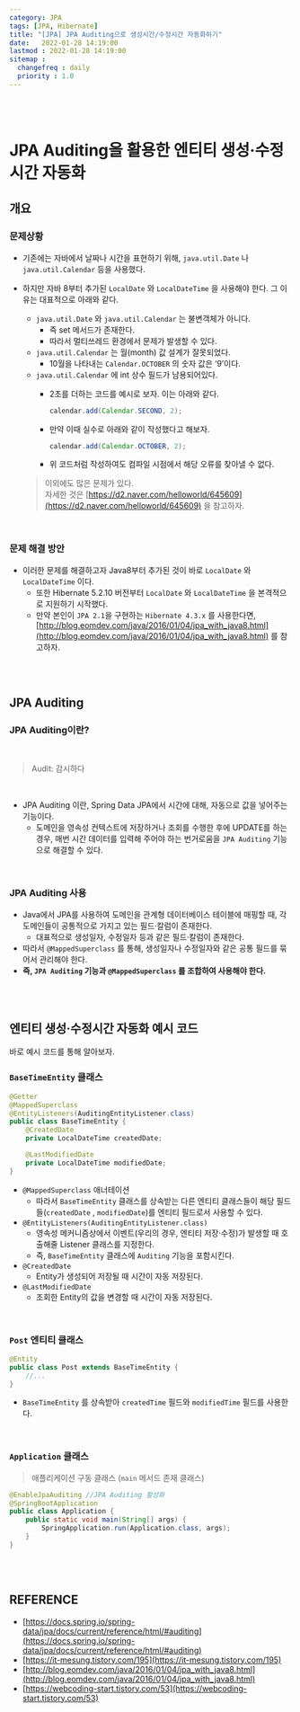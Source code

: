 ```yaml
---
category: JPA
tags: [JPA, Hibernate]
title: "[JPA] JPA Auditing으로 생성시간/수정시간 자동화하기"
date:   2022-01-28 14:19:00 
lastmod : 2022-01-28 14:19:00
sitemap :
  changefreq : daily
  priority : 1.0
---
```


<br/><br/>

# JPA Auditing을 활용한 엔티티 생성·수정시간 자동화

## 개요

### 문제상황

- 기존에는 자바에서 날짜나 시간을 표현하기 위해, `java.util.Date` 나 `java.util.Calendar` 등을 사용했다.
- 하지만 자바 8부터 추가된 `LocalDate` 와 `LocalDateTime` 을 사용해야 한다. 그 이유는 대표적으로 아래와 같다.
    - `java.util.Date` 와 `java.util.Calendar` 는 불변객체가 아니다.
        - 즉 set 메서드가 존재한다.
        - 따라서 멀티쓰레드 환경에서 문제가 발생할 수 있다.
    - `java.util.Calendar` 는 월(month) 값 설계가 잘못되었다.
        - 10월을 나타내는 `Calendar.OCTOBER` 의 숫자 값은 ‘9’이다.
    - `java.util.Calendar` 에 int 상수 필드가 남용되어있다.
        - 2초를 더하는 코드를 예시로 보자. 이는 아래와 같다.
            
            ```java
            calendar.add(Calendar.SECOND, 2);
            ```
            
        - 만약 이때 실수로 아래와 같이 작성했다고 해보자.
            
            ```java
            calendar.add(Calendar.OCTOBER, 2);
            ```
            
        - 위 코드처럼 작성하여도 컴파일 시점에서 해당 오류를 찾아낼 수 없다.
    
    > 이외에도 많은 문제가 있다.  
    자세한 것은 [https://d2.naver.com/helloworld/645609](https://d2.naver.com/helloworld/645609) 을 참고하자.

<br/>

### 문제 해결 방안

- 이러한 문제를 해결하고자 Java8부터 추가된 것이 바로 `LocalDate` 와 `LocalDateTime` 이다.
    - 또한 Hibernate 5.2.10 버전부터 `LocalDate` 와 `LocalDateTime` 을 본격적으로 지원하기 시작했다.
    - 만약 본인이 `JPA 2.1`을 구현하는 `Hibernate 4.3.x` 를 사용한다면, [http://blog.eomdev.com/java/2016/01/04/jpa_with_java8.html](http://blog.eomdev.com/java/2016/01/04/jpa_with_java8.html) 를 참고하자.

<br/><br/>

## JPA Auditing

### JPA Auditing이란?

<br/>

> Audit: 감시하다

<br/>

- JPA Auditing 이란, Spring Data JPA에서 시간에 대해, 자동으로 값을 넣어주는 기능이다.
    - 도메인을 영속성 컨텍스트에 저장하거나 조회를 수행한 후에 UPDATE를 하는 경우, 매번 시간 데이터를 입력해 주어야 하는 번거로움을 `JPA Auditing` 기능으로 해결할 수 있다.

<br/>

### JPA Auditing 사용

- Java에서 JPA를 사용하여 도메인을 관계형 데이터베이스 테이블에 매핑할 때, 각 도메인들이 공통적으로 가지고 있는 필드·칼럼이 존재한다.
    - 대표적으로 생성일자, 수정일자 등과 같은 필드·칼럼이 존재한다.
- 따라서 `@MappedSuperclass` 를 통해, 생성일자나 수정일자와 같은 공통 필드를 묶어서 관리해야 한다.
- **즉, `JPA Auditing` 기능과 `@MappedSuperclass` 를 조합하여 사용해야 한다.**

<br/><br/>

## 엔티티 생성·수정시간 자동화 예시 코드

바로 예시 코드를 통해 알아보자.

### `BaseTimeEntity` 클래스

```java
@Getter
@MappedSuperclass
@EntityListeners(AuditingEntityListener.class)
public class BaseTimeEntity {
	@CreatedDate
	private LocalDateTime createdDate;

	@LastModifiedDate
	private LocalDateTime modifiedDate;
}
```

- `@MappedSuperclass` 애너테이션
    - 따라서 `BaseTimeEntity` 클래스를 상속받는 다른 엔티티 클래스들이 해당 필드들(`createdDate` , `modifiedDate`)를 엔티티 필드로서 사용할 수 있다.
- `@EntityListeners(AuditingEntityListener.class)`
    - 영속성 메커니즘상에서 이벤트(우리의 경우, 엔티티 저장·수정)가 발생할 때 호출해줄 Listener 클래스를 지정한다.
    - 즉, `BaseTimeEntity` 클래스에 `Auditing` 기능을 포함시킨다.
- `@CreatedDate`
    - Entity가 생성되어 저장될 때 시간이 자동 저장된다.
- `@LastModifiedDate`
    - 조회한 Entity의 값을 변경할 때 시간이 자동 저장된다.

<br/>

### `Post` 엔티티 클래스

```java
@Entity
public class Post extends BaseTimeEntity {
	//...
}
```

- `BaseTimeEntity` 를 상속받아 `createdTime` 필드와 `modifiedTime` 필드를 사용한다.

<br/>

### `Application` 클래스

> 애플리케이션 구동 클래스 (`main` 메서드 존재 클래스)

```java
@EnableJpaAuditing //JPA Auditing 활성화
@SpringBootApplication
public class Application {
	public static void main(String[] args) {
		SpringApplication.run(Application.class, args);
	}
} 
```

<br/><br/>

## REFERENCE
- [https://docs.spring.io/spring-data/jpa/docs/current/reference/html/#auditing](https://docs.spring.io/spring-data/jpa/docs/current/reference/html/#auditing)
- [https://it-mesung.tistory.com/195](https://it-mesung.tistory.com/195)
- [http://blog.eomdev.com/java/2016/01/04/jpa_with_java8.html](http://blog.eomdev.com/java/2016/01/04/jpa_with_java8.html)
- [https://webcoding-start.tistory.com/53](https://webcoding-start.tistory.com/53)

<br><br>
